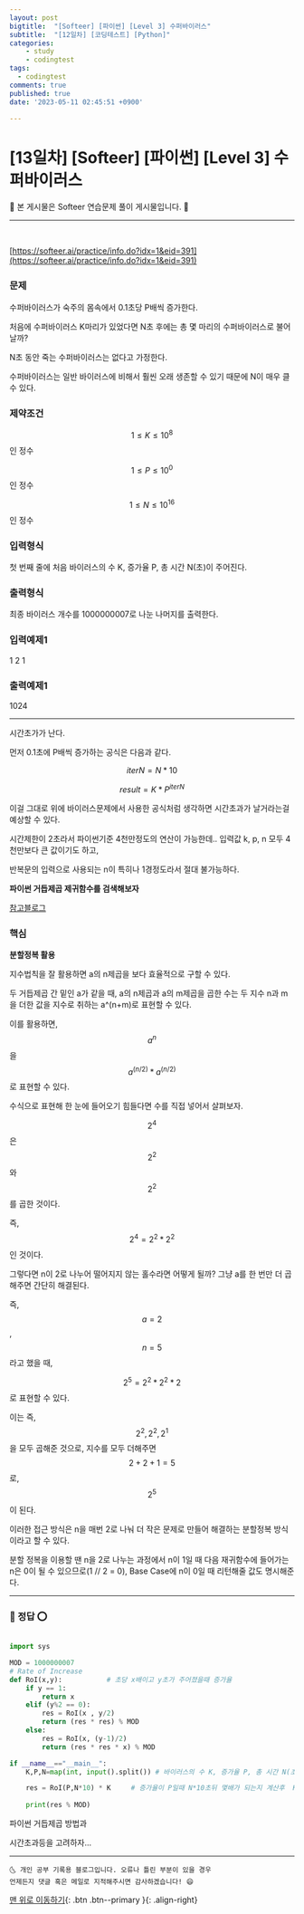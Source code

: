 ```yaml
---
layout: post
bigtitle:  "[Softeer] [파이썬] [Level 3] 수퍼바이러스"
subtitle:  "[12일차] [코딩테스트] [Python]"
categories:
    - study
    - codingtest
tags:
  - codingtest
comments: true
published: true
date: '2023-05-11 02:45:51 +0900'

---
```



# [13일차] [Softeer] [파이썬] [Level 3] 수퍼바이러스

🎀 본 게시물은 Softeer 연습문제 풀이 게시물입니다. 🎀 

---
<br>

[https://softeer.ai/practice/info.do?idx=1&eid=391](https://softeer.ai/practice/info.do?idx=1&eid=391)


### 문제

수퍼바이러스가 숙주의 몸속에서 0.1초당 P배씩 증가한다.


처음에 수퍼바이러스 K마리가 있었다면 N초 후에는 총 몇 마리의 수퍼바이러스로 불어날까?

N초 동안 죽는 수퍼바이러스는 없다고 가정한다.


수퍼바이러스는 일반 바이러스에 비해서 훨씬 오래 생존할 수 있기 때문에 N이 매우 클 수 있다.


### 제약조건

$$1 ≤ K ≤ 10^8$$ 인 정수

$$1 ≤ P ≤ 10^0$$ 인 정수

$$1 ≤ N ≤ 10^{16}$$ 인 정수

### 입력형식

첫 번째 줄에 처음 바이러스의 수 K, 증가율 P, 총 시간 N(초)이 주어진다.

### 출력형식

최종 바이러스 개수를 1000000007로 나눈 나머지를 출력한다.

### 입력예제1

1 2 1

### 출력예제1

1024

---

시간초가가 난다. 

먼저 0.1초에 P배씩 증가하는 공식은 다음과 같다. 

$$ iterN = N*10$$ 

$$ result = K * P^{iterN} $$ 

이걸 그대로 위에 바이러스문제에서 사용한 공식처럼 생각하면 시간초과가 날거라는걸 예상할 수 있다.

시간제한이 2초라서 파이썬기준 4천만정도의 연산이 가능한데.. 입력값 k, p, n 모두 4천만보다 큰 값이기도 하고,

반복문의 입력으로 사용되는 n이 특히나 1경정도라서 절대 불가능하다.


__파이썬 거듭제곱 제귀함수를 검색해보자__

[참고블로그](https://seongonion.tistory.com/88)


### 핵심 

__분할정복 활용__

지수법칙을 잘 활용하면 a의 n제곱을 보다 효율적으로 구할 수 있다.

두 거듭제곱 간 밑인 a가 같을 때, a의 n제곱과 a의 m제곱을 곱한 수는 두 지수 n과 m을 더한 값을 지수로 취하는 a^(n+m)로 표현할 수 있다.

이를 활용하면, $$a^n$$을 $$a^(n / 2) * a^(n / 2)$$로 표현할 수 있다.

수식으로 표현해 한 눈에 들어오기 힘들다면 수를 직접 넣어서 살펴보자.

 

$$2^4$$은 $$2^2$$ 와 $$2^2$$를 곱한 것이다.

 

즉, $$2^4 = 2^2 * 2^2$$인 것이다.

 

그렇다면 n이 2로 나누어 떨어지지 않는 홀수라면 어떻게 될까? 그냥 a를 한 번만 더 곱해주면 간단히 해결된다.

 

즉, $$a = 2$$, $$n = 5$$라고 했을 때,

 

$$2^5 = 2^2 * 2^2 * 2$$ 로 표현할 수 있다.

 

이는 즉, $$2^2, 2^2, 2^1$$을 모두 곱해준 것으로, 지수를 모두 더해주면 $$2 + 2 + 1 = 5$$로, $$2^5$$이 된다.

 

이러한 접근 방식은 n을 매번 2로 나눠 더 작은 문제로 만들어 해결하는 분할정복 방식이라고 할 수 있다.


분할 정복을 이용할 땐 n을 2로 나누는 과정에서 n이 1일 때 다음 재귀함수에 들어가는 n은 0이 될 수 있으므로(1 // 2 = 0), Base Case에 n이 0일 때 리턴해줄 값도 명시해준다.


---

### 🚀 정답 ⭕

```python

import sys 

MOD = 1000000007
# Rate of Increase
def RoI(x,y):           # 초당 x배이고 y초가 주어졌을때 증가율 
    if y == 1:
        return x
    elif (y%2 == 0):
        res = RoI(x , y/2) 
        return (res * res) % MOD
    else: 
        res = RoI(x, (y-1)/2)
        return (res * res * x) % MOD

if __name__=="__main__":
    K,P,N=map(int, input().split()) # 바이러스의 수 K, 증가율 P, 총 시간 N(초)

    res = RoI(P,N*10) * K     # 증가율이 P일때 N*10초뒤 몇배가 되는지 계산후  K개의 바이러스를 곱해줌 
    
    print(res % MOD)

```

파이썬 거듭제곱 방법과 

시간초과등을 고려하자...

***
    🌜 개인 공부 기록용 블로그입니다. 오류나 틀린 부분이 있을 경우 
    언제든지 댓글 혹은 메일로 지적해주시면 감사하겠습니다! 😄

[맨 위로 이동하기](#){: .btn .btn--primary }{: .align-right}
